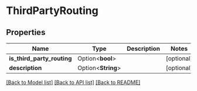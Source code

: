 # ThirdPartyRouting

## Properties

Name | Type | Description | Notes
------------ | ------------- | ------------- | -------------
**is_third_party_routing** | Option<**bool**> |  | [optional]
**description** | Option<**String**> |  | [optional]

[[Back to Model list]](../README.md#documentation-for-models) [[Back to API list]](../README.md#documentation-for-api-endpoints) [[Back to README]](../README.md)


